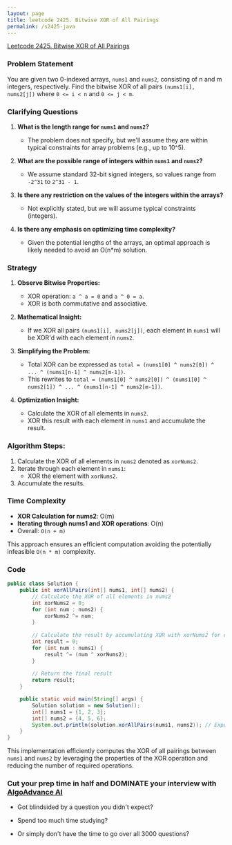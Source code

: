 ```yaml
---
layout: page
title: leetcode 2425. Bitwise XOR of All Pairings
permalink: /s2425-java
---
```

[Leetcode 2425. Bitwise XOR of All Pairings](https://algoadvance.github.io/algoadvance/l2425)
### Problem Statement
You are given two 0-indexed arrays, `nums1` and `nums2`, consisting of n and m integers, respectively. Find the bitwise XOR of all pairs `(nums1[i], nums2[j])` where `0 <= i < n` and `0 <= j < m`.

### Clarifying Questions
1. **What is the length range for `nums1` and `nums2`?**
   - The problem does not specify, but we'll assume they are within typical constraints for array problems (e.g., up to 10^5).

2. **What are the possible range of integers within `nums1` and `nums2`?**
   - We assume standard 32-bit signed integers, so values range from `-2^31` to `2^31 - 1`.

3. **Is there any restriction on the values of the integers within the arrays?**
   - Not explicitly stated, but we will assume typical constraints (integers).

4. **Is there any emphasis on optimizing time complexity?**
   - Given the potential lengths of the arrays, an optimal approach is likely needed to avoid an O(n*m) solution.

### Strategy
1. **Observe Bitwise Properties:**
   - XOR operation: `a ^ a = 0` and `a ^ 0 = a`.
   - XOR is both commutative and associative.

2. **Mathematical Insight:**
   - If we XOR all pairs `(nums1[i], nums2[j])`, each element in `nums1` will be XOR'd with each element in `nums2`.

3. **Simplifying the Problem:**
   - Total XOR can be expressed as `total = (nums1[0] ^ nums2[0]) ^ ... ^ (nums1[n-1] ^ nums2[m-1])`.
   - This rewrites to `total = (nums1[0] ^ nums2[0]) ^ (nums1[0] ^ nums2[1]) ^ ... ^ (nums1[n-1] ^ nums2[m-1])`.

4. **Optimization Insight:**
   - Calculate the XOR of all elements in `nums2`.
   - XOR this result with each element in `nums1` and accumulate the result.

### Algorithm Steps:
1. Calculate the XOR of all elements in `nums2` denoted as `xorNums2`.
2. Iterate through each element in `nums1`:
   - XOR the element with `xorNums2`.
3. Accumulate the results.

### Time Complexity
- **XOR Calculation for nums2**: O(m)
- **Iterating through nums1 and XOR operations**: O(n)
- Overall: `O(n + m)`

This approach ensures an efficient computation avoiding the potentially infeasible `O(n * m)` complexity.

### Code

```java
public class Solution {
    public int xorAllPairs(int[] nums1, int[] nums2) {
        // Calculate the XOR of all elements in nums2
        int xorNums2 = 0;
        for (int num : nums2) {
            xorNums2 ^= num;
        }
        
        // Calculate the result by accumulating XOR with xorNums2 for each element in nums1
        int result = 0;
        for (int num : nums1) {
            result ^= (num ^ xorNums2);
        }
        
        // Return the final result
        return result;
    }

    public static void main(String[] args) {
        Solution solution = new Solution();
        int[] nums1 = {1, 2, 3};
        int[] nums2 = {4, 5, 6};
        System.out.println(solution.xorAllPairs(nums1, nums2)); // Expected output assuming example
    }
}
```

This implementation efficiently computes the XOR of all pairings between `nums1` and `nums2` by leveraging the properties of the XOR operation and reducing the number of required operations.


### Cut your prep time in half and DOMINATE your interview with [AlgoAdvance AI](https://algoAdvance.com)

- Got blindsided by a question you didn't expect?

- Spend too much time studying?

- Or simply don't have the time to go over all 3000 questions?

